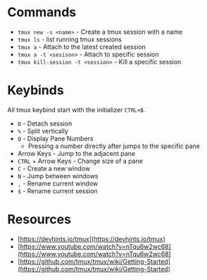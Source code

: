 # Commands

- `tmux new -s <name>` - Create a tmux session with a name
- `tmux ls` - list running tmux sessions
- `tmux a` - Attach to the latest created session
- `tmux a -t <sesison>` - Attach to specific session
- `tmux kill-session -t <session>` - Kill a specific session

# Keybinds

All tmux keybind start with the initializer `CTRL+B`.

- `D` - Detach session
- `%` - Split vertically
- `Q` - Display Pane Numbers
    - Pressing a number directly after jumps to the specific pane
- Arrow Keys - Jump to the adjacent pane
- `CTRL` + Arrow Keys - Change size of a pane
- `C` - Create a new window
- `N` - Jump between windows
- `,` - Rename current window
- `$` - Rename current session

# Resources

- [https://devhints.io/tmux](https://devhints.io/tmux)
- [https://www.youtube.com/watch?v=nTqu6w2wc68](https://www.youtube.com/watch?v=nTqu6w2wc68)
- [https://github.com/tmux/tmux/wiki/Getting-Started](https://github.com/tmux/tmux/wiki/Getting-Started)